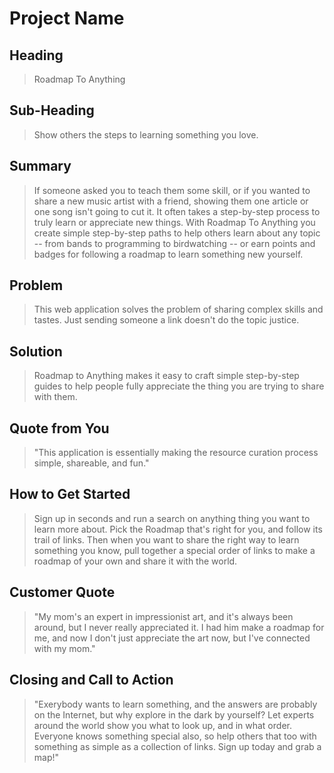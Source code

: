 # Project Name #

## Heading ##
  > Roadmap To Anything

## Sub-Heading ##
  > Show others the steps to learning something you love.

## Summary ##
  > If someone asked you to teach them some skill, or if you wanted to share a new music artist with a friend, showing them one article or one song isn't going to cut it. It often takes a step-by-step process to truly learn or appreciate new things. With Roadmap To Anything you create simple step-by-step paths to help others learn about any topic -- from bands to programming to birdwatching -- or earn points and badges for following a roadmap to learn something new yourself.

## Problem ##
  > This web application solves the problem of sharing complex skills and tastes. Just sending someone a link doesn't do the topic justice.

## Solution ##
  > Roadmap to Anything makes it easy to craft simple step-by-step guides to help people fully appreciate the thing you are trying to share with them.

## Quote from You ##
  > "This application is essentially making the resource curation process simple, shareable, and fun."

## How to Get Started ##
  > Sign up in seconds and run a search on anything thing you want to learn more about. Pick the Roadmap that's right for you, and follow its trail of links.
  >Then when you want to share the right way to learn something you know, pull together a special order of links to make a roadmap of your own and share it with the world. 

## Customer Quote ##
  > "My mom's an expert in impressionist art, and it's always been around, but I never really appreciated it. I had him make a roadmap for me, and now I don't just appreciate the art now, but I've connected with my mom."

## Closing and Call to Action ##
  > "Exerybody wants to learn something, and the answers are probably on the Internet, but why explore in the dark by yourself? Let experts around the world show you what to look up, and in what order.
  > Everyone knows something special also, so help others that too with something as simple as a collection of links. Sign up today and grab a map!"

